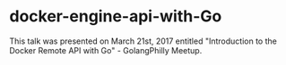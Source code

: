 # docker-engine-api-with-Go
This talk was presented on March 21st, 2017 entitled "Introduction to the Docker Remote API with Go" -  GolangPhilly Meetup.
